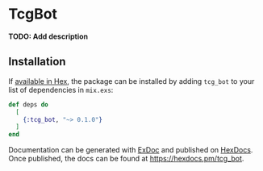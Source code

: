# TcgBot

**TODO: Add description**

## Installation

If [available in Hex](https://hex.pm/docs/publish), the package can be installed
by adding `tcg_bot` to your list of dependencies in `mix.exs`:

```elixir
def deps do
  [
    {:tcg_bot, "~> 0.1.0"}
  ]
end
```

Documentation can be generated with [ExDoc](https://github.com/elixir-lang/ex_doc)
and published on [HexDocs](https://hexdocs.pm). Once published, the docs can
be found at <https://hexdocs.pm/tcg_bot>.

